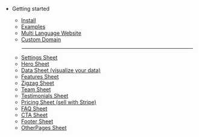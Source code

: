 - Getting started

  - [Install](install.md)
  - [Examples](examples.md)
  - [Multi Language Website](multilang.md)
  - [Custom Domain](customdomain.md)
    <hr style="border: 1px solid #efefef;">
  - [Settings Sheet](settings.md)
  - [Hero Sheet](hero.md)
  - [Data Sheet (visualize your data)](data.md)
  - [Features Sheet](features.md)
  - [Zigzag Sheet](zigzag.md)
  - [Team Sheet](team.md)
  - [Testimonials Sheet](testimonials.md)
  - [Pricing Sheet (sell with Stripe)](pricing.md)
  - [FAQ Sheet](faq.md)
  - [CTA Sheet](cta.md)
  - [Footer Sheet](footer.md)
  - [OtherPages Sheet](otherpages.md)
